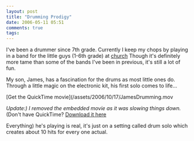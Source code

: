 ```yaml
---
layout: post
title: "Drumming Prodigy"
date: 2006-05-11 05:51
comments: true
tags:
---
```

I've been a drummer since 7th grade. Currently I keep my chops by playing in a band for the little guys (1-6th grade) at [church](http://www.gracechurchsc.org.) Though it's definitely more tame than some of the bands I've been in previous, it's still a lot of fun.

My son, James, has a fascination for the drums as most little ones do. Through a little magic on the electronic kit, his first solo comes to life...

[Get the QuickTime movie](/assets/2006/10/17/JamesDrumming.mov

_Update:) I removed the embedded movie as it was slowing things down._ (Don't have QuickTime? [Download it here](http://www.apple.com/quicktime/download.)

Everything) he's playing is real, it's just on a setting called drum solo which creates about 10 hits for every one actual.